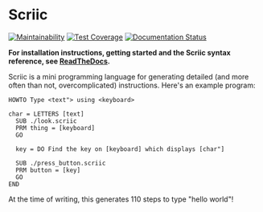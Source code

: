 # Scriic

[![Maintainability](https://api.codeclimate.com/v1/badges/895e7208b9dbb07fb8a0/maintainability)](https://codeclimate.com/github/AlphaMycelium/scriic/maintainability)
[![Test Coverage](https://api.codeclimate.com/v1/badges/895e7208b9dbb07fb8a0/test_coverage)](https://codeclimate.com/github/AlphaMycelium/scriic/test_coverage)
[![Documentation Status](https://readthedocs.org/projects/scriic/badge/?version=latest)](https://scriic.readthedocs.io/en/latest/?badge=latest)


**For installation instructions, getting started and the Scriic syntax
reference, see [ReadTheDocs](https://scriic.readthedocs.io/en/latest/).**


Scriic is a mini programming language for generating detailed (and more often
than not, overcomplicated) instructions. Here's an example program:

```
HOWTO Type <text"> using <keyboard>

char = LETTERS [text]
  SUB ./look.scriic
  PRM thing = [keyboard]
  GO

  key = DO Find the key on [keyboard] which displays [char"]

  SUB ./press_button.scriic
  PRM button = [key]
  GO
END
```

At the time of writing, this generates 110 steps to type "hello world"!
